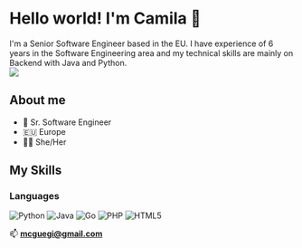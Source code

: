 # Hello world! I'm Camila 👋
I'm a Senior Software Engineer based in the EU. I have experience of 6 years in the Software Engineering area and my technical skills are mainly on Backend with Java and Python. <br>
![](http://estruyf-github.azurewebsites.net/api/VisitorHit?user=mcguegi&repo=mcguegi&countColorcountColor&countColor=%237B1E7A)
## About me  
- 🔭 Sr. Software Engineer
- 🇪🇺 Europe
- 👩‍💻 She/Her</div>

## My Skills

### Languages
<img alt="Python" src="https://img.shields.io/badge/python%20-%2314354C.svg?&style=for-the-badge&logo=python&logoColor=white"/>
<img alt="Java" src="https://img.shields.io/badge/java%20-%2314354C.svg?&style=for-the-badge&logo=java&logoColor=red"/>
<img alt="Go" src="https://img.shields.io/badge/go-%2300ADD8.svg?&style=for-the-badge&logo=go&logoColor=white"/> <img alt="PHP" src="https://img.shields.io/badge/php-%23777BB4.svg?&style=for-the-badge&logo=php&logoColor=white"/> <img alt="HTML5" src="https://img.shields.io/badge/html5%20-%23E34F26.svg?&style=for-the-badge&logo=html5&logoColor=white"/> 

📫 **mcguegi@gmail.com**
